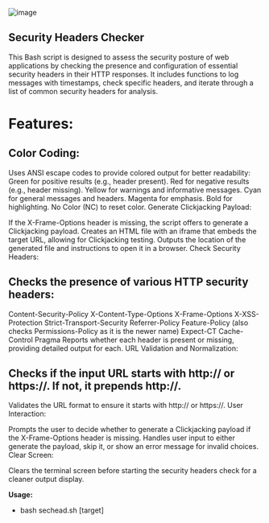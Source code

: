![image](https://github.com/user-attachments/assets/b1e78897-c3bd-473f-abe7-3ca524ae2e78)

## **Security Headers Checker**

This Bash script is designed to assess the security posture of web applications by checking the presence and configuration of essential security headers in their HTTP responses. It includes functions to log messages with timestamps, check specific headers, and iterate through a list of common security headers for analysis.

# **Features:**

## Color Coding:

Uses ANSI escape codes to provide colored output for better readability:
Green for positive results (e.g., header present).
Red for negative results (e.g., header missing).
Yellow for warnings and informative messages.
Cyan for general messages and headers.
Magenta for emphasis.
Bold for highlighting.
No Color (NC) to reset color.
Generate Clickjacking Payload:

If the X-Frame-Options header is missing, the script offers to generate a Clickjacking payload.
Creates an HTML file with an iframe that embeds the target URL, allowing for Clickjacking testing.
Outputs the location of the generated file and instructions to open it in a browser.
Check Security Headers:

## Checks the presence of various HTTP security headers:
Content-Security-Policy
X-Content-Type-Options
X-Frame-Options
X-XSS-Protection
Strict-Transport-Security
Referrer-Policy
Feature-Policy (also checks Permissions-Policy as it is the newer name)
Expect-CT
Cache-Control
Pragma
Reports whether each header is present or missing, providing detailed output for each.
URL Validation and Normalization:

## Checks if the input URL starts with http:// or https://. If not, it prepends http://.
Validates the URL format to ensure it starts with http:// or https://.
User Interaction:

Prompts the user to decide whether to generate a Clickjacking payload if the X-Frame-Options header is missing.
Handles user input to either generate the payload, skip it, or show an error message for invalid choices.
Clear Screen:

Clears the terminal screen before starting the security headers check for a cleaner output display.

**Usage:**
- bash sechead.sh [target]
